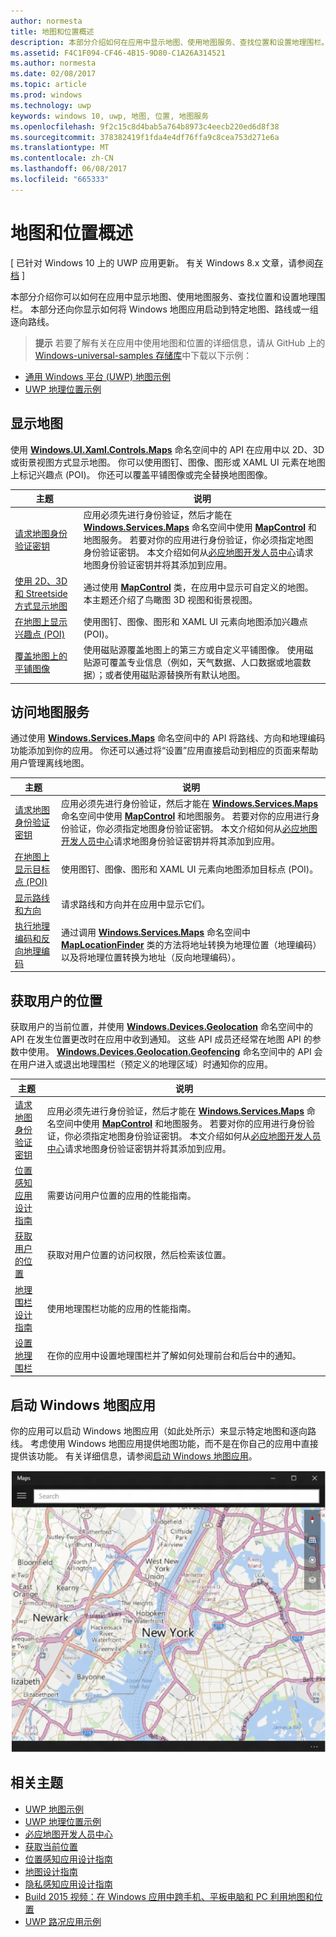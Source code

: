 ```yaml
---
author: normesta
title: 地图和位置概述
description: 本部分介绍如何在应用中显示地图、使用地图服务、查找位置和设置地理围栏。 本节还向你显示如何将 Windows 地图应用启动到特定地图、路线或一组逐向路线。
ms.assetid: F4C1F094-CF46-4B15-9D80-C1A26A314521
ms.author: normesta
ms.date: 02/08/2017
ms.topic: article
ms.prod: windows
ms.technology: uwp
keywords: windows 10, uwp, 地图, 位置, 地图服务
ms.openlocfilehash: 9f2c15c8d4bab5a764b8973c4eecb220ed6d8f38
ms.sourcegitcommit: 378382419f1fda4e4df76ffa9c8cea753d271e6a
ms.translationtype: MT
ms.contentlocale: zh-CN
ms.lasthandoff: 06/08/2017
ms.locfileid: "665333"
---
```

# <a name="maps-and-location-overview"></a>地图和位置概述


\[ 已针对 Windows 10 上的 UWP 应用更新。 有关 Windows 8.x 文章，请参阅[存档](http://go.microsoft.com/fwlink/p/?linkid=619132) \]


本部分介绍你可以如何在应用中显示地图、使用地图服务、查找位置和设置地理围栏。 本部分还向你显示如何将 Windows 地图应用启动到特定地图、路线或一组逐向路线。

> **提示** 若要了解有关在应用中使用地图和位置的详细信息，请从 GitHub 上的 [Windows-universal-samples 存储库](http://go.microsoft.com/fwlink/p/?LinkId=619979)中下载以下示例：
-   [通用 Windows 平台 (UWP) 地图示例](http://go.microsoft.com/fwlink/p/?LinkId=619977)
-   [UWP 地理位置示例](http://go.microsoft.com/fwlink/p/?linkid=533278)

 

## <a name="display-maps"></a>显示地图


使用 [**Windows.UI.Xaml.Controls.Maps**](https://msdn.microsoft.com/library/windows/apps/dn610751) 命名空间中的 API 在应用中以 2D、3D 或街景视图方式显示地图。 你可以使用图钉、图像、图形或 XAML UI 元素在地图上标记兴趣点 (POI)。 你还可以覆盖平铺图像或完全替换地图图像。

| 主题 | 说明 |
|-------|-------------|
| [请求地图身份验证密钥](authentication-key.md) | 应用必须先进行身份验证，然后才能在 [**Windows.Services.Maps**](https://msdn.microsoft.com/library/windows/apps/dn636979) 命名空间中使用 [**MapControl**](https://msdn.microsoft.com/library/windows/apps/dn637004) 和地图服务。 若要对你的应用进行身份验证，你必须指定地图身份验证密钥。 本文介绍如何从[必应地图开发人员中心](https://www.bingmapsportal.com/)请求地图身份验证密钥并将其添加到应用。 |
| [使用 2D、3D 和 Streetside 方式显示地图](display-maps.md) | 通过使用 [**MapControl**](https://msdn.microsoft.com/library/windows/apps/dn637004) 类，在应用中显示可自定义的地图。 本主题还介绍了鸟瞰图 3D 视图和街景视图。 |
| [在地图上显示兴趣点 (POI)](display-poi.md) | 使用图钉、图像、图形和 XAML UI 元素向地图添加兴趣点 (POI)。 |
| [覆盖地图上的平铺图像](overlay-tiled-images.md) | 使用磁贴源覆盖地图上的第三方或自定义平铺图像。 使用磁贴源可覆盖专业信息（例如，天气数据、人口数据或地震数据）；或者使用磁贴源替换所有默认地图。 |



## <a name="access-map-services"></a>访问地图服务

通过使用 [**Windows.Services.Maps**](https://msdn.microsoft.com/library/windows/apps/dn636979) 命名空间中的 API 将路线、方向和地理编码功能添加到你的应用。 你还可以通过将“设置”应用直接启动到相应的页面来帮助用户管理离线地图。

| 主题 | 说明 |
|-----------------------------------------------------------|-----------------------------------------------------------------------------------------------------------------------------------------------------------------------------------------------------------------------------------------------------------------------------------------------------------------------------------------------|
| [请求地图身份验证密钥](authentication-key.md) | 应用必须先进行身份验证，然后才能在 [**Windows.Services.Maps**](https://msdn.microsoft.com/library/windows/apps/dn636979) 命名空间中使用 [**MapControl**](https://msdn.microsoft.com/library/windows/apps/dn637004) 和地图服务。 若要对你的应用进行身份验证，你必须指定地图身份验证密钥。 本文介绍如何从[必应地图开发人员中心](https://www.bingmapsportal.com/)请求地图身份验证密钥并将其添加到应用。 |
| [在地图上显示目标点 (POI)](display-poi.md) | 使用图钉、图像、图形和 XAML UI 元素向地图添加目标点 (POI)。 |
| [显示路线和方向](routes-and-directions.md) | 请求路线和方向并在应用中显示它们。 |
| [执行地理编码和反向地理编码](geocoding.md) | 通过调用 [**Windows.Services.Maps**](https://msdn.microsoft.com/library/windows/apps/dn636979) 命名空间中 [**MapLocationFinder**](https://msdn.microsoft.com/library/windows/apps/dn627550) 类的方法将地址转换为地理位置（地理编码）以及将地理位置转换为地址（反向地理编码）。 |


## <a name="get-the-users-location"></a>获取用户的位置

获取用户的当前位置，并使用 [**Windows.Devices.Geolocation**](https://msdn.microsoft.com/library/windows/apps/br225603) 命名空间中的 API 在发生位置更改时在应用中收到通知。 这些 API 成员还经常在地图 API 的参数中使用。 [**Windows.Devices.Geolocation.Geofencing**](https://msdn.microsoft.com/library/windows/apps/dn263744) 命名空间中的 API 会在用户进入或退出地理围栏（预定义的地理区域）时通知你的应用。

| 主题 | 说明 |
|-------------------------------------------------------------------|---------------------------------------------------------------------------------------------------------------------------------------------------------------------------------------------------------------------------------------------------------------------------------------------------------------------------------------------------------------------------------------------------------------------------------------------------------------------------------------|
| [请求地图身份验证密钥](authentication-key.md) | 应用必须先进行身份验证，然后才能在 [**Windows.Services.Maps**](https://msdn.microsoft.com/library/windows/apps/dn636979) 命名空间中使用 [**MapControl**](https://msdn.microsoft.com/library/windows/apps/dn637004) 和地图服务。 若要对你的应用进行身份验证，你必须指定地图身份验证密钥。 本文介绍如何从[必应地图开发人员中心](https://www.bingmapsportal.com/)请求地图身份验证密钥并将其添加到应用。 |
| [位置感知应用设计指南](guidelines-and-checklist-for-detecting-location.md) | 需要访问用户位置的应用的性能指南。 |
| [获取用户的位置](get-location.md) | 获取对用户位置的访问权限，然后检索该位置。 |
| [地理围栏设计指南](guidelines-for-geofencing.md) | 使用地理围栏功能的应用的性能指南。 |
| [设置地理围栏](set-up-a-geofence.md) | 在你的应用中设置地理围栏并了解如何处理前台和后台中的通知。 |

## <a name="launch-the-windows-maps-app"></a>启动 Windows 地图应用

你的应用可以启动 Windows 地图应用（如此处所示）来显示特定地图和逐向路线。 考虑使用 Windows 地图应用提供地图功能，而不是在你自己的应用中直接提供该功能。 有关详细信息，请参阅[启动 Windows 地图应用](https://msdn.microsoft.com/library/windows/apps/mt228341)。

![Windows 地图应用的示例。](images/mapnyc.png)

## <a name="related-topics"></a>相关主题

* [UWP 地图示例](http://go.microsoft.com/fwlink/p/?LinkId=619977)
* [UWP 地理位置示例](http://go.microsoft.com/fwlink/p/?linkid=533278)
* [必应地图开发人员中心](https://www.bingmapsportal.com/)
* [获取当前位置](get-location.md)
* [位置感知应用设计指南](guidelines-and-checklist-for-detecting-location.md)
* [地图设计指南](controls-map.md)
* [隐私感知应用设计指南](https://msdn.microsoft.com/library/windows/apps/hh768223)
* [Build 2015 视频：在 Windows 应用中跨手机、平板电脑和 PC 利用地图和位置](https://channel9.msdn.com/Events/Build/2015/2-757)
* [UWP 路况应用示例](http://go.microsoft.com/fwlink/p/?LinkId=619982)
